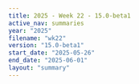```yaml
---
title: 2025 - Week 22 - 15.0-beta1
active_nav: summaries
year: "2025"
filename: "wk22"
version: "15.0-beta1"
start_date: "2025-05-26"
end_date: "2025-06-01"
layout: "summary"
---
```


